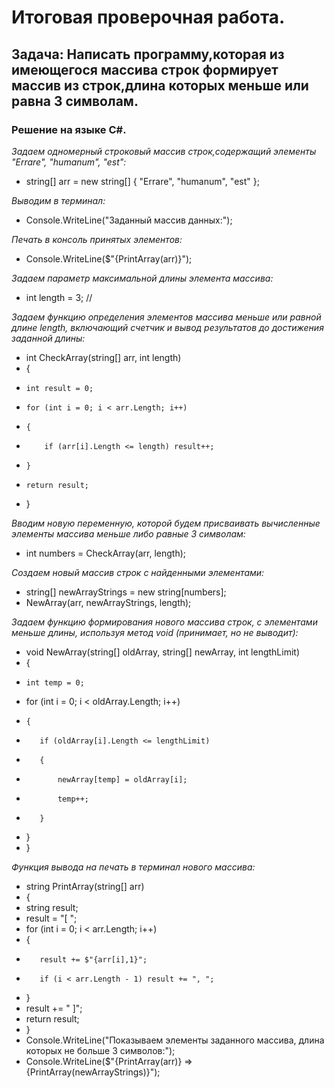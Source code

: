 # Итоговая проверочная работа.

## Задача: Написать программу,которая из имеющегося массива строк формирует массив из строк,длина которых меньше или равна 3 символам.

### Решение на языке С#.

*Задаем одномерный строковый массив строк,содержащий элементы "Errare", "humanum", "est":*
+ string[] arr = new string[] { "Errare", "humanum", "est" };

*Выводим в терминал:*
+ Console.WriteLine("Заданный массив данных:");

*Печать в консоль принятых элементов:*
+ Console.WriteLine($"{PrintArray(arr)}");

*Задаем параметр максимальной длины элемента массива:* 
+ int length = 3;  //   

*Задаем функцию определения элементов массива меньше или равной длине length,*
*включающий счетчик и вывод результатов до достижения заданной длины:*
+ int CheckArray(string[] arr, int length)
+ {
+     int result = 0;
+     for (int i = 0; i < arr.Length; i++)
+     {
+         if (arr[i].Length <= length) result++;
+     }
+     return result;
+ }

*Вводим новую переменную, которой будем присваивать вычисленные элементы*
 *массива меньше либо равные 3 символам:*
+ int numbers = CheckArray(arr, length);

*Создаем новый массив строк с найденными элементами:*
+ string[] newArrayStrings = new string[numbers]; 
+ NewArray(arr, newArrayStrings, length);

*Задаем функцию формирования нового массива строк, с элементами меньше длины, используя метод void (принимает, но не выводит):*
+ void NewArray(string[] oldArray, string[] newArray, int lengthLimit)
+ {
+     int temp = 0;
+    for (int i = 0; i < oldArray.Length; i++)
+     {
+        if (oldArray[i].Length <= lengthLimit)
+        {
+            newArray[temp] = oldArray[i];
+            temp++;
+        }
+    }
+ }

*Функция вывода на печать в терминал нового массива:*
+ string PrintArray(string[] arr)
+ {
+    string result;
+    result = "[ ";
+    for (int i = 0; i < arr.Length; i++)
+    {
+        result += $"{arr[i],1}";
+        if (i < arr.Length - 1) result += ", ";
+    }
+    result += " ]";
+    return result;
+ }
+ Console.WriteLine("Показываем элементы заданного массива, длина которых не больше 3 символов:");
+ Console.WriteLine($"{PrintArray(arr)} => {PrintArray(newArrayStrings)}");
